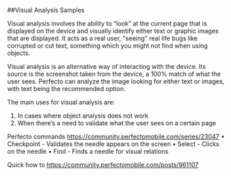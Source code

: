 ##Visual Analysis Samples 

Visual analysis involves the ability to “look” at the current page that is displayed on the device and visually identify either text or graphic images that are displayed.
It acts as a real user, "seeing" real life bugs like corrupted or cut text, something which you might not find when using objects.

Visual analysis is an alternative way of interacting with the device. Its source is the screenshot taken from the device, a 100% match of what the user sees.
Perfecto can analyze the image looking for either text or images, with text being the recommended option. 

The main uses for visual analysis are:
1.	In cases where object analysis does not work 
2.	When there’s a need to validate what the user sees on a certain page

Perfecto commands https://community.perfectomobile.com/series/23047
•	Checkpoint - Validates the needle appears on the screen
•	Select - Clicks on the needle
•	Find - Finds a needle for visual relations

Quick how to https://community.perfectomobile.com/posts/961107 
